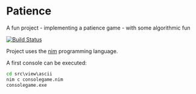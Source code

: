 # Patience
A fun project - implementing a patience game - with some algorithmic fun

[![Build Status](https://travis-ci.org/michael72/Patience.svg?branch=devel)](https://travis-ci.org/michael72/Patience)

Project uses the [nim](http://www.nim-lang.org) programming language.

A first console can be executed:
```bat
cd src\view\ascii
nim c consolegame.nim
consolegame.exe
```
